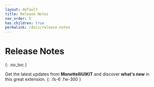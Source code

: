 ```yaml
---
layout: default
title: Release Notes
nav_order: 5
has_children: true
permalink: /docs/release-notes
---
```


# Release Notes
{: .no_toc }

Get the latest updates from **MonettelliUIKIT** and discover **what's new** in this great extension.
{: .fs-6 .fw-300 }
